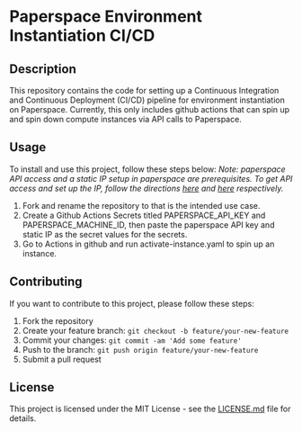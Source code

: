 # Paperspace Environment Instantiation CI/CD

## Description

This repository contains the code for setting up a Continuous Integration and Continuous Deployment (CI/CD) pipeline for environment instantiation on Paperspace. Currently, this only includes github actions that can spin up and spin down compute instances via API calls to Paperspace.

## Usage

To install and use this project, follow these steps below:
*Note: paperspace API access and a static IP setup in paperspace are prerequisites. To get API access and set up the IP, follow the directions [here](https://docs.paperspace.com/core/quick-start/) and [here](https://docs.paperspace.com/core/networking/public-ips/#how-to-assign-a-public-ip) respectively.*

1. Fork and rename the repository to that is the intended use case.
2. Create a Github Actions Secrets titled PAPERSPACE_API_KEY and PAPERSPACE_MACHINE_ID, then paste the paperspace API key and static IP as the secret values for the secrets.
3. Go to Actions in github and run activate-instance.yaml to spin up an instance.

## Contributing

If you want to contribute to this project, please follow these steps:

1. Fork the repository
2. Create your feature branch: `git checkout -b feature/your-new-feature`
3. Commit your changes: `git commit -am 'Add some feature'`
4. Push to the branch: `git push origin feature/your-new-feature`
5. Submit a pull request

## License

This project is licensed under the MIT License - see the [LICENSE.md](LICENSE.md) file for details.